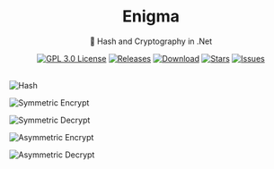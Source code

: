 <h1 align="center">Enigma</h1>
<p align="center">🔐 Hash and Cryptography in .Net</p>

<div align="center">
  <a href="https://github.com/RallyTuning/Enigma/blob/main/LICENSE.md">
  <img alt="GPL 3.0 License" src="https://img.shields.io/github/license/RallyTuning/Enigma?label=License"/></a>
  <a href="https://github.com/RallyTuning/Enigma/releases">
  <img alt="Releases" src="https://img.shields.io/github/v/release/RallyTuning/Enigma?label=Release"/></a>
  <a href="https://github.com/RallyTuning/Enigma/releases">
  <img alt="Download" src="https://img.shields.io/github/downloads/RallyTuning/Enigma/total?color=%23d24dff&label=Downloads"/></a>
  <a href="https://github.com/RallyTuning/Enigma/stargazers">
  <img alt="Stars" src="https://img.shields.io/github/stars/RallyTuning/Enigma?color=%23ffff00&label=Stars"/></a>
  <a href="https://github.com/RallyTuning/Enigma/issues">
  <img alt="Issues" src="https://img.shields.io/github/issues-raw/RallyTuning/Enigma?label=Issues"/></a>
</div>
<br/>

![Hash](https://user-images.githubusercontent.com/50233545/228641053-9b929d34-452f-4a36-8b57-a2c01a8da92c.png)

![Symmetric Encrypt](https://user-images.githubusercontent.com/50233545/228641084-dca545fa-977d-4828-a13c-488357482886.png)

![Symmetric Decrypt](https://user-images.githubusercontent.com/50233545/228641117-601483f4-1071-45a0-bb41-ffdf8a2dd5b6.png)

![Asymmetric Encrypt](https://user-images.githubusercontent.com/50233545/228641149-09a04d86-f9c7-49fc-a839-6ead5b407add.png)

![Asymmetric Decrypt](https://user-images.githubusercontent.com/50233545/228641185-7a96d642-d4c3-4fbb-be10-51b972185129.png)

